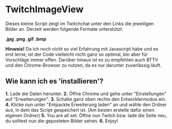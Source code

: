 # TwitchImageView

Dieses kleine Script zeigt im Twitchchat unter den Links die jeweiligen Bilder an.
Derzeit werden folgende Formate unterstützt:

**.jpg**
**.png**
**.gif**
**.bmp**

**Hinweis!** Da ich noch nicht so viel Erfahrung mit Javascript habe und es erst lerne, ist der Code vielleicht
nicht ganz so optimal, bin aber für Vorschläge immer offen. Darüber hinaus ist es zu empfehlen auch BTTV und den
Chrome-Browser zu nutzen, da es nur darunter zuverlässig läuft.

## Wie kann ich es 'installieren'?

**1.** Lade die Daten herunter.
**2.** Öffne Chrome und gehe unter "Einstellungen" auf "Erweiterungen".
**3.** Schalte ganz oben rechts den Entwicklermodus ein.
**4.** Klicke nun unter "Entpackte Erweiterung laden" an und wähle den Ordner aus, in dem das Script gespeichert ist.
       (Am besten erstelle dafür einen eigenen Ordner)
**5.** You are all set: Öffne nun Twitch bzw. lade die Seite neu, du solltest nun die geposteten Bilder sehen.
**6.** Enjoy!
